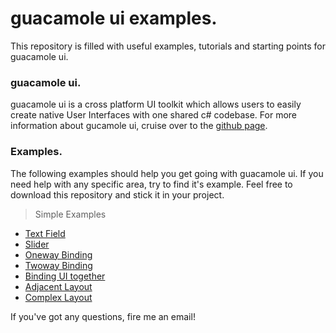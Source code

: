# guacamole ui examples.

This repository is filled with useful examples, tutorials and starting points for guacamole ui.

### guacamole ui.

guacamole ui is a cross platform UI toolkit which allows users to easily create native User Interfaces with one shared c# codebase. For more information about gucamole ui, cruise over to the [github page](https://github.com/ArtOfSettling/guacamole).

### Examples.

The following examples should help you get going with guacamole ui. If you need help with any specific area, try to find it's example. Feel free to download this repository and stick it in your project.

> Simple Examples
* [Text Field](https://github.com/ArtOfSettling/guacamole)
* [Slider](https://github.com/ArtOfSettling/guacamole)
* [Oneway Binding](https://github.com/ArtOfSettling/guacamole)
* [Twoway Binding](https://github.com/ArtOfSettling/guacamole)
* [Binding UI together](https://github.com/ArtOfSettling/guacamole)
* [Adjacent Layout](https://github.com/ArtOfSettling/guacamole)
* [Complex Layout](https://github.com/ArtOfSettling/guacamole)

If you've got any questions, fire me an email!